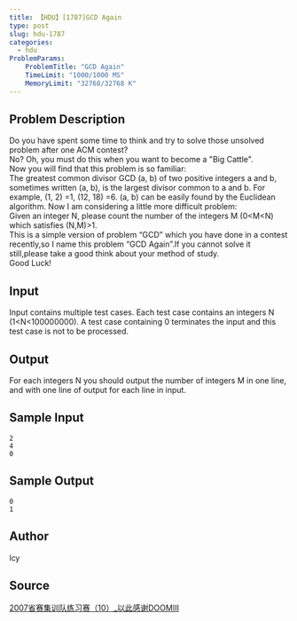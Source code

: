 ```yaml
---
title: 【HDU】[1787]GCD Again
type: post
slug: hdu-1787
categories:
  - hdu
ProblemParams:
    ProblemTitle: "GCD Again"
    TimeLimit: "1000/1000 MS"
    MemoryLimit: "32768/32768 K"
---
```


## Problem Description

Do you have spent some time to think and try to solve those unsolved problem after one ACM contest?  
No? Oh, you must do this when you want to become a "Big Cattle".  
Now you will find that this problem is so familiar:  
The greatest common divisor GCD (a, b) of two positive integers a and b, sometimes written (a, b), is the largest divisor common to a and b. For example, (1, 2) =1, (12, 18) =6. (a, b) can be easily found by the Euclidean algorithm. Now I am considering a little more difficult problem:  
Given an integer N, please count the number of the integers M (0<M<N) which satisfies (N,M)>1.  
This is a simple version of problem “GCD” which you have done in a contest recently,so I name this problem “GCD Again”.If you cannot solve it still,please take a good think about your method of study.  
Good Luck!

## Input

Input contains multiple test cases. Each test case contains an integers N (1<N<100000000). A test case containing 0 terminates the input and this test case is not to be processed.

## Output

For each integers N you should output the number of integers M in one line, and with one line of output for each line in input.

## Sample Input

```
2
4
0

```

## Sample Output

```
0
1

```

## Author

lcy

## Source

[2007省赛集训队练习赛（10）\_以此感谢DOOMIII](https://acm.hdu.edu.cn//search.php?field=problem&key=2007%CA%A1%C8%FC%BC%AF%D1%B5%B6%D3%C1%B7%CF%B0%C8%FC%A3%A810%A3%A9_%D2%D4%B4%CB%B8%D0%D0%BBDOOMIII&source=1&searchmode=source)
